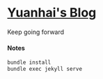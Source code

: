 # [Yuanhai's Blog](http://www.nulljs.com)

Keep going forward



#### Notes

```bash
bundle install
bundle exec jekyll serve
```